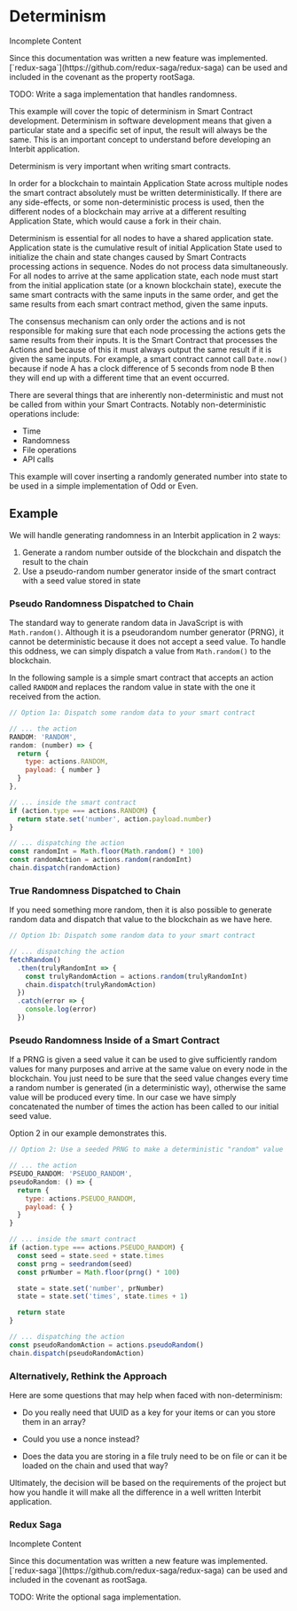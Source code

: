 # Determinism

<div class="tips warning">
  <p><span></span>Incomplete Content</p>
  <p>Since this documentation was written a new feature was implemented. [`redux-saga`](https://github.com/redux-saga/redux-saga) can be used and included in the covenant as the property rootSaga.</p>
  <p>TODO: Write a saga implementation that handles randomness.</p>
</div>

This example will cover the topic of determinism in Smart Contract development. Determinism in software development means that given a particular state and a specific set of input, the result will always be the same.  This is an important concept to understand before developing an Interbit application.

Determinism is very important when writing smart contracts.

In order for a blockchain to maintain Application State across multiple nodes the smart contract absolutely must be written deterministically. If there are any side-effects, or some non-deterministic process is used, then the different nodes of a blockchain may arrive at a different resulting Application State, which would cause a fork in their chain.

Determinism is essential for all nodes to have a shared application state. Application state is the cumulative result of initial Application State used to initialize the chain and state changes caused by Smart Contracts processing actions in sequence. Nodes do not process data simultaneously. For all nodes to arrive at the same application state, each node must start from the initial application state (or a known blockchain state), execute the same smart contracts with the same inputs in the same order, and get the same results from each smart contract method, given the same inputs.

The consensus mechanism can only order the actions and is not responsible for making sure that each node processing the actions gets the same results from their inputs. It is the Smart Contract that processes the Actions and because of this it must always output the same result if it is given the same inputs. For example, a smart contract cannot call `Date.now()` because if node A has a clock difference of 5 seconds from node B then they will end up with a different time that an event occurred.

There are several things that are inherently non-deterministic and must not be called from within your Smart Contracts. Notably non-deterministic operations include:
 * Time
 * Randomness
 * File operations
 * API calls

This example will cover inserting a randomly generated number into state to be used in a simple implementation of Odd or Even.


## Example

We will handle generating randomness in an Interbit application in 2 ways:

1. Generate a random number outside of the blockchain and dispatch the result to the chain
1. Use a pseudo-random number generator inside of the smart contract with a seed value stored in state

### Pseudo Randomness Dispatched to Chain

The standard way to generate random data in JavaScript is with `Math.random()`. Although it is a pseudorandom number generator (PRNG), it cannot be deterministic because it does not accept a seed value. To handle this oddness, we can simply dispatch a value from `Math.random()` to the blockchain.

In the following sample is a simple smart contract that accepts an action called `RANDOM` and replaces the random value in state with the one it received from the action.

```js
// Option 1a: Dispatch some random data to your smart contract

// ... the action
RANDOM: 'RANDOM',
random: (number) => {
  return {
    type: actions.RANDOM,
    payload: { number }
  }
},

// ... inside the smart contract
if (action.type === actions.RANDOM) {
  return state.set('number', action.payload.number)
}

// ... dispatching the action
const randomInt = Math.floor(Math.random() * 100)
const randomAction = actions.random(randomInt)
chain.dispatch(randomAction)
```

### True Randomness Dispatched to Chain

If you need something more random, then it is also possible to generate random data and dispatch that value to the blockchain as we have here.


```js
// Option 1b: Dispatch some random data to your smart contract

// ... dispatching the action
fetchRandom()
  .then(trulyRandomInt => {
    const trulyRandomAction = actions.random(trulyRandomInt)
    chain.dispatch(trulyRandomAction)
  })
  .catch(error => {
    console.log(error)
  })
```

### Pseudo Randomness Inside of a Smart Contract

If a PRNG is given a seed value it can be used to give sufficiently random values for many purposes and arrive at the same value on every node in the blockchain. You just need to be sure that the seed value changes every time a random number is generated (in a deterministic way), otherwise the same value will be produced every time. In our case we have simply concatenated the number of times the action has been called to our initial seed value.

Option 2 in our example demonstrates this.


```js
// Option 2: Use a seeded PRNG to make a deterministic "random" value

// ... the action
PSEUDO_RANDOM: 'PSEUDO_RANDOM',
pseudoRandom: () => {
  return {
    type: actions.PSEUDO_RANDOM,
    payload: { }
  }
}

// ... inside the smart contract
if (action.type === actions.PSEUDO_RANDOM) {
  const seed = state.seed + state.times
  const prng = seedrandom(seed)
  const prNumber = Math.floor(prng() * 100)

  state = state.set('number', prNumber)
  state = state.set('times', state.times + 1)

  return state
}

// ... dispatching the action
const pseudoRandomAction = actions.pseudoRandom()
chain.dispatch(pseudoRandomAction)
```

### Alternatively, Rethink the Approach

Here are some questions that may help when faced with non-determinism:

* Do you really need that UUID as a key for your items or can you store them in an array?

* Could you use a nonce instead?

* Does the data you are storing in a file truly need to be on file or can it be loaded on the chain and used that way?

Ultimately, the decision will be based on the requirements of the project but how you handle it will make all the difference in a well written Interbit application.


### Redux Saga

<div class="tips danger">
  <p><span></span>Incomplete Content</p>
  <p>Since this documentation was written a new feature was implemented. [`redux-saga`](https://github.com/redux-saga/redux-saga) can be used and included in the covenant as rootSaga.</p>
  <p>TODO: Write the optional saga implementation.</p>
</div>